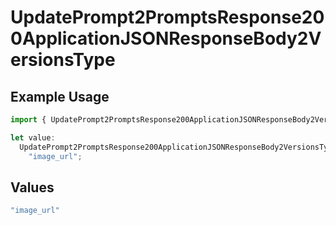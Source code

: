 # UpdatePrompt2PromptsResponse200ApplicationJSONResponseBody2VersionsType

## Example Usage

```typescript
import { UpdatePrompt2PromptsResponse200ApplicationJSONResponseBody2VersionsType } from "@orq-ai/node/models/operations";

let value:
  UpdatePrompt2PromptsResponse200ApplicationJSONResponseBody2VersionsType =
    "image_url";
```

## Values

```typescript
"image_url"
```